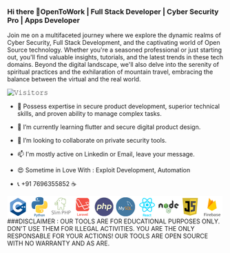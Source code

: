 ### Hi there 👋OpenToWork | Full Stack Developer | Cyber Security Pro | Apps Developer

Join me on a multifaceted journey where we explore the dynamic realms of Cyber Security, Full Stack Development, and the captivating world of Open Source technology. Whether you're a seasoned professional or just starting out, you'll find valuable insights, tutorials, and the latest trends in these tech domains. Beyond the digital landscape, we'll also delve into the serenity of spiritual practices and the exhilaration of mountain travel, embracing the balance between the virtual and the real world. 

![𝚅𝚒𝚜𝚒𝚝𝚘𝚛𝚜](https://visitor-badge.laobi.icu/badge?page_id=ajayrandhawa.ajayrandhawa&title=𝚅𝚒𝚜𝚒𝚝𝚘𝚛𝚜 )

- 🔭 Possess expertise in secure product development, superior technical
skills, and proven ability to manage complex tasks.

- 🌱 I’m currently learning flutter and secure digital product design.

- 👯 I’m looking to collaborate on private security tools.

- 📫 I'm mostly active on Linkedin or Email, leave your message.


- 😍 Sometime in Love With : Exploit Development, Automation 

- 📞 +91 7696355852 ☕️


<img align="left" alt="C" width="50px" src="https://raw.githubusercontent.com/ajayrandhawa/ajayrandhawa/master/cplus.png" />
<img align="left" alt="C" width="50px" src="https://raw.githubusercontent.com/ajayrandhawa/ajayrandhawa/master/python.png" />
<img align="left" alt="C" width="50px" src="https://raw.githubusercontent.com/ajayrandhawa/ajayrandhawa/master/slim.png" />
<img align="left" alt="C" width="50px" src="https://raw.githubusercontent.com/ajayrandhawa/ajayrandhawa/master/laravel.png" />
<img align="left" alt="C" width="50px" src="https://raw.githubusercontent.com/ajayrandhawa/ajayrandhawa/master/php.png" />
<img align="left" alt="C" width="50px" src="https://raw.githubusercontent.com/ajayrandhawa/ajayrandhawa/master/mysql.png" />
<img align="left" alt="C" width="50px" src="https://raw.githubusercontent.com/ajayrandhawa/ajayrandhawa/master/react.png" />
<img align="left" alt="C" width="50px" src="https://raw.githubusercontent.com/ajayrandhawa/ajayrandhawa/master/node.png" />
<img  align="left" alt="C" width="50px" src="https://raw.githubusercontent.com/ajayrandhawa/ajayrandhawa/master/javascript.png" />
<img align="left" alt="C" width="50px" src="https://raw.githubusercontent.com/ajayrandhawa/ajayrandhawa/master/firebase.png" />

<br>
###DISCLAIMER : OUR TOOLS ARE FOR EDUCATIONAL PURPOSES ONLY. DON'T USE THEM FOR ILLEGAL ACTIVITIES. YOU ARE THE ONLY RESPONSABLE FOR YOUR ACTIONS! OUR TOOLS ARE OPEN SOURCE WITH NO WARRANTY AND AS ARE.


